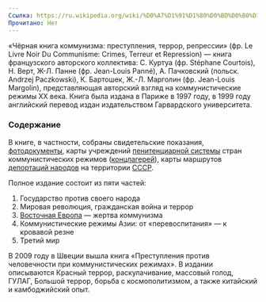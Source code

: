 ```yaml
---
Ссылка: https://ru.wikipedia.org/wiki/%D0%A7%D1%91%D1%80%D0%BD%D0%B0%D1%8F_%D0%BA%D0%BD%D0%B8%D0%B3%D0%B0_%D0%BA%D0%BE%D0%BC%D0%BC%D1%83%D0%BD%D0%B8%D0%B7%D0%BC%D0%B0
Прочитано: Нет
---
```

«Чёрная книга коммунизма: преступления, террор, репрессии» (фр. Le Livre Noir Du Communisme: Crimes, Terreur et Repression) — книга французского авторского коллектива: С. Куртуа (фр. Stéphane Courtois), Н. Верт, Ж-Л. Панне (фр. Jean-Louis Panné), А. Пачковский (польск. Andrzej Paczkowski), К. Бартошек, Ж.-Л. Марголин (фр. Jean-Louis Margolin), представляющая авторский взгляд на коммунистические режимы XX века. Книга была издана в Париже в 1997 году, в 1999 году английский перевод издан издательством Гарвардского университета.

### Содержание

В книге, в частности, собраны свидетельские показания, [фотодокументы](https://ru.wikipedia.org/wiki/%D0%A4%D0%BE%D1%82%D0%BE%D0%B4%D0%BE%D0%BA%D1%83%D0%BC%D0%B5%D0%BD%D1%82), карты учреждений [пенитенциарной системы](https://ru.wikipedia.org/wiki/%D0%9F%D0%B5%D0%BD%D0%B8%D1%82%D0%B5%D0%BD%D1%86%D0%B8%D0%B0%D1%80%D0%BD%D0%B0%D1%8F_%D1%81%D0%B8%D1%81%D1%82%D0%B5%D0%BC%D0%B0) стран коммунистических режимов ([концлагерей](https://ru.wikipedia.org/wiki/%D0%9A%D0%BE%D0%BD%D1%86%D0%BB%D0%B0%D0%B3%D0%B5%D1%80%D1%8C)), карты маршрутов [депортаций народов](https://ru.wikipedia.org/wiki/%D0%94%D0%B5%D0%BF%D0%BE%D1%80%D1%82%D0%B0%D1%86%D0%B8%D1%8F_%D0%BD%D0%B0%D1%80%D0%BE%D0%B4%D0%BE%D0%B2_%D0%B2_%D0%A1%D0%A1%D0%A1%D0%A0) на территории [СССР](https://ru.wikipedia.org/wiki/%D0%A1%D0%A1%D0%A1%D0%A0).

Полное издание состоит из пяти частей:

1. Государство против своего народа
2. Мировая революция, гражданская война и террор
3. [Восточная Европа](https://ru.wikipedia.org/wiki/%D0%92%D0%BE%D1%81%D1%82%D0%BE%D1%87%D0%BD%D0%B0%D1%8F_%D0%95%D0%B2%D1%80%D0%BE%D0%BF%D0%B0) — жертва коммунизма
4. Коммунистические режимы Азии: от «перевоспитания» — к кровавой резне
5. Третий мир

  

В 2009 году в Швеции вышла книга «Преступления против человечности при коммунистических режимах». В издании описываются Красный террор, раскулачивание, массовый голод, ГУЛАГ, Большой террор, борьба с космополитизмом, а также китайский и камбоджийский опыт.